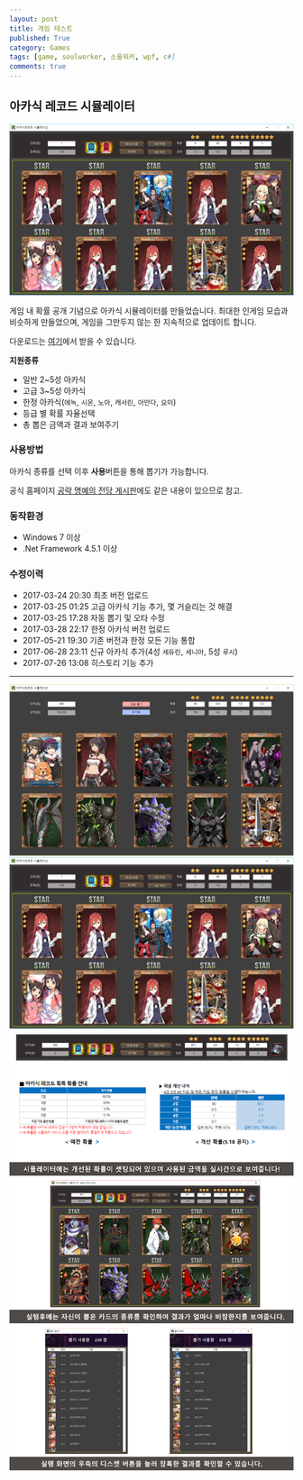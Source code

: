 ```yaml
---
layout: post
title: 게임 테스트
published: True
category: Games
tags: [game, soulworker, 소울워커, wpf, c#]
comments: true
---
```


## 아카식 레코드 시뮬레이터

![시뮬레이터 이미지](/asset/img/akashic1.png)

게임 내 확률 공개 기념으로 아카식 시뮬레이터를 만들었습니다.
최대한 인게임 모습과 비슷하게 만들었으며, 게임을 그만두지 않는 한 지속적으로 업데이트 합니다.

다운로드는 [여기](https://goo.gl/EqZMnP)에서 받을 수 있습니다.


**지원종류**

* 일반 2~5성 아카식
* 고급 3~5성 아카식
* 한정 아카식(`에녹`, `시온`, `노아`, `캐서린`, `아만다`, `요미`)
* 등급 별 확률 자율선택
* 총 뽑은 금액과 결과 보여주기

### 사용방법

아카식 종류를 선택 이후 **사용**버튼을 통해 뽑기가 가능합니다.

공식 홈페이지 [공략 명예의 전당 게시판](http://page.onstove.com/soulworker/kr/board/list/Hall_of_Fame/view/278431?view_type=BBS&communityNo=566&direction=latest&listType=2)에도 같은 내용이 있으므로 참고.

### 동작환경

* Windows 7 이상
* .Net Framework 4.5.1 이상

### 수정이력

* 2017-03-24 20:30   최초 버전 업로드
* 2017-03-25 01:25   고급 아카식 기능 추가, 몇 거슬리는 것 해결
* 2017-03-25 17:28   자동 뽑기 및 오타 수정
* 2017-03-28 22:17   한정 아카식 버전 업로드
* 2017-05-21 19:30   기존 버전과 한정 모든 기능 통합
* 2017-06-28 23:11   신규 아카식 추가(4성 `세듀린`, `세니아`, 5성 `루시`)
* 2017-07-26 13:08   히스토리 기능 추가

---

![시뮬레이터 이미지](/asset/img/akashic0.png)
![시뮬레이터 이미지](/asset/img/akashic1.png)
![시뮬레이터 이미지](/asset/img/akashic2.png)
![시뮬레이터 이미지](/asset/img/akashic3.png)
![시뮬레이터 이미지](/asset/img/akashic4.png)
